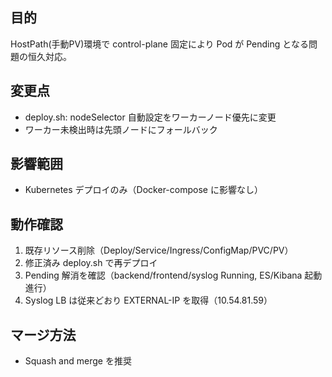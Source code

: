 ## 目的
HostPath(手動PV)環境で control-plane 固定により Pod が Pending となる問題の恒久対応。

## 変更点
- deploy.sh: nodeSelector 自動設定をワーカーノード優先に変更
- ワーカー未検出時は先頭ノードにフォールバック

## 影響範囲
- Kubernetes デプロイのみ（Docker-compose に影響なし）

## 動作確認
1. 既存リソース削除（Deploy/Service/Ingress/ConfigMap/PVC/PV）
2. 修正済み deploy.sh で再デプロイ
3. Pending 解消を確認（backend/frontend/syslog Running, ES/Kibana 起動進行）
4. Syslog LB は従来どおり EXTERNAL-IP を取得（10.54.81.59）

## マージ方法
- Squash and merge を推奨


